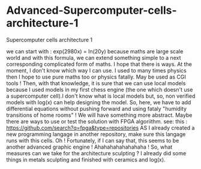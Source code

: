 # Advanced-Supercomputer-cells-architecture-1
Supercomputer cells architecture 1

we can start with : exp(2980x) = ln(20y) because maths are large scale world and with this formula, we can extend something simple to a next corresponding complicated form of maths. I hope that there is ways. At the moment, I don't know which way I can use. I used to many times physics then I hope to use pure maths too or physics fatally. May be used as CGI tools ! Then, with that knowledge, it is sure that we can use local models because I used models in my first chess engine (the one which doesn't use a supercomputer cell).I don't know what is local models but, so, non verified models with log(x) can help designing the model. So, here, we have to add differential equations without pushing forward and using fataly "humidity transitions of home rooms" ! We will have something more abstract. 
Maybe there are ways to use or test the solution with FPGA algoriithm. see: this : https://github.com/search?q=fpga&type=repositories
AS I already created a new programming langage in another repository, make sure this langage runs with this cells. Oh ! Fortunately, if I can say that, this seems to be another advanced graphic engine ! Ahahahahahahahaha !
So, what measures can we take for the architecture sculpting ? I already did some things in metals sculpting and finished with ceramics and log(x).
